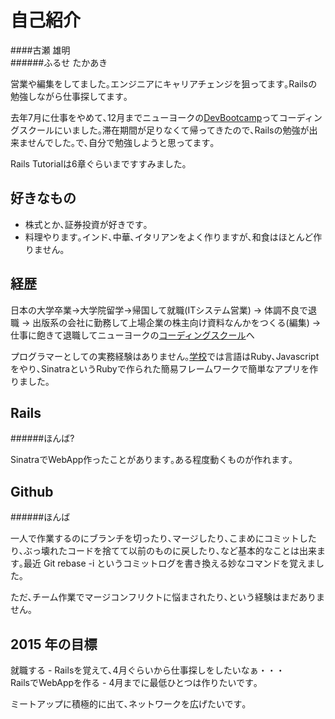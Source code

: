 # 自己紹介 
####古瀬 雄明  
######ふるせ  たかあき  

営業や編集をしてました｡エンジニアにキャリアチェンジを狙ってます｡Railsの勉強しながら仕事探してます｡  
  
去年7月に仕事をやめて､12月までニューヨークの[DevBootcamp](http://devbootcamp.com/)ってコーディングスクールにいました｡滞在期間が足りなくて帰ってきたので､Railsの勉強が出来ませんでした｡で､自分で勉強しようと思ってます｡  
  
Rails Tutorialは6章ぐらいまですすみました｡

## 好きなもの

-   株式とか､証券投資が好きです｡
-   料理やります｡インド､中華､イタリアンをよく作りますが､和食はほとんど作りません｡

## 経歴

日本の大学卒業→大学院留学→帰国して就職(ITシステム営業) 
  → 体調不良で退職 
    → 出版系の会社に勤務して上場企業の株主向け資料なんかをつくる(編集) 
      → 仕事に飽きて退職してニューヨークの[コーディングスクール](http://devbootcamp.com/)へ  

プログラマーとしての実務経験はありません｡[学校](http://devbootcamp.com/)では言語はRuby､Javascriptをやり､SinatraというRubyで作られた簡易フレームワークで簡単なアプリを作りました｡

## Rails

######ほんば?

SinatraでWebApp作ったことがあります｡ある程度動くものが作れます｡

## Github
######ほんば

一人で作業するのにブランチを切ったり､マージしたり､こまめにコミットしたり､ぶっ壊れたコードを捨てて以前のものに戻したり､など基本的なことは出来ます｡最近 Git rebase -i というコミットログを書き換える妙なコマンドを覚えました｡  

ただ､チーム作業でマージコンフリクトに悩まされたり､という経験はまだありません｡  

## 2015 年の目標

就職する - Railsを覚えて､4月ぐらいから仕事探しをしたいなぁ・・・  
RailsでWebAppを作る - 4月までに最低ひとつは作りたいです｡  

ミートアップに積極的に出て､ネットワークを広げたいです｡
